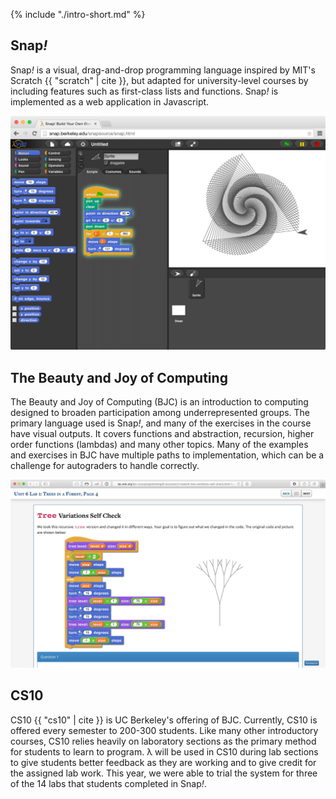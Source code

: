 
{% include "./intro-short.md" %}

## Snap<em>!</em>
Snap<em>!</em> is a visual, drag-and-drop programming language inspired by MIT's Scratch {{ "scratch" | cite }}, but adapted for university-level courses by including features such as first-class lists and functions. Snap<em>!</em> is implemented as a web application in Javascript. 

![An example Snap<em>!</em> program.](images/snap-basic.png)

## The Beauty and Joy of Computing
The Beauty and Joy of Computing (BJC) is an introduction to computing designed to broaden participation among underrepresented groups. The primary language used is Snap<em>!</em>, and many of the exercises in the course have visual outputs. It covers functions and abstraction, recursion, higher order functions (lambdas) and many other topics. Many of the examples and exercises in BJC have multiple paths to implementation, which can be a challenge for autograders to handle correctly.

![A typical example of BJC curriculum which includes graphical output.](images/bjc-tree.png)

## CS10
CS10 {{ "cs10" | cite }} is UC Berkeley's offering of BJC. Currently, CS10 is offered every semester to 200-300 students. Like many other introductory courses, CS10 relies heavily on laboratory sections as the primary method for students to learn to program. λ will be used in CS10 during lab sections to give students better feedback as they are working and to give credit for the assigned lab work. This year, we were able to trial the system for three of the 14 labs that students completed in Snap<em>!</em>.
